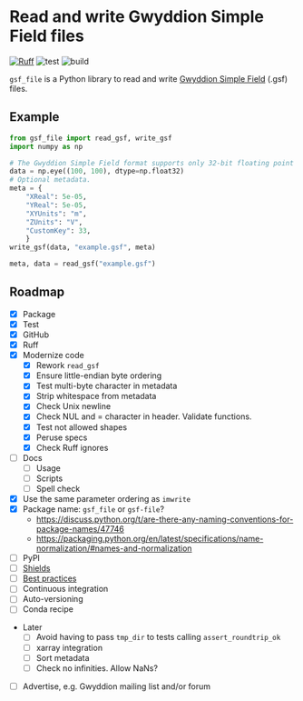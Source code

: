 # Read and write Gwyddion Simple Field files

[![Ruff](https://img.shields.io/endpoint?url=https://raw.githubusercontent.com/astral-sh/ruff/main/assets/badge/v2.json)](https://github.com/astral-sh/ruff)
![test](https://img.shields.io/github/actions/workflow/status/angelo-peronio/gsf-file/test.yaml)
![build](https://img.shields.io/github/actions/workflow/status/angelo-peronio/gsf-file/build.yaml)

`gsf_file` is a Python library to read and write [Gwyddion Simple Field](http://gwyddion.net/documentation/user-guide-en/gsf.html) (.gsf) files.

## Example

```python
from gsf_file import read_gsf, write_gsf
import numpy as np

# The Gwyddion Simple Field format supports only 32-bit floating point data.
data = np.eye((100, 100), dtype=np.float32)
# Optional metadata.
meta = {
    "XReal": 5e-05,
    "YReal": 5e-05,
    "XYUnits": "m",
    "ZUnits": "V",
    "CustomKey": 33,
    }
write_gsf(data, "example.gsf", meta)

meta, data = read_gsf("example.gsf")
```

## Roadmap

- [x] Package
- [x] Test
- [x] GitHub
- [x] Ruff
- [x] Modernize code
    - [x] Rework `read_gsf`
    - [x] Ensure little-endian byte ordering
    - [x] Test multi-byte character in metadata
    - [x] Strip whitespace from metadata
    - [x] Check Unix newline
    - [x] Check NUL and = character in header. Validate functions.
    - [x] Test not allowed shapes
    - [x] Peruse specs
    - [x] Check Ruff ignores
- [ ] Docs
    - [ ] Usage
    - [ ] Scripts
    - [ ] Spell check
- [x] Use the same parameter ordering as `imwrite`
- [x] Package name: `gsf_file` or `gsf-file`?
    - <https://discuss.python.org/t/are-there-any-naming-conventions-for-package-names/47746>
    - <https://packaging.python.org/en/latest/specifications/name-normalization/#names-and-normalization>
- [ ] PyPI
- [ ] [Shields](https://shields.io/)
- [ ] [Best practices](https://learn.scientific-python.org/development/guides/packaging-simple/)
- [ ] Continuous integration
- [ ] Auto-versioning
- [ ] Conda recipe
- Later
    - [ ] Avoid having to pass `tmp_dir` to tests calling `assert_roundtrip_ok`
    - [ ] xarray integration
    - [ ] Sort metadata
    - [ ] Check no infinities. Allow NaNs?
- [ ] Advertise, e.g. Gwyddion mailing list and/or forum
